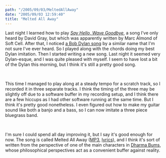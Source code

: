 ```yaml
---
path: "/2005/09/03/MeltedAllAway" 
date: "2005/09/03 12:59:40" 
title: "Melted All Away" 
---
```

<p>Last night I learned how to play <cite><a href="http://chordie.com/chord.pere/www.guitartabs.cc/fetchfile.php?fileid=7185258">Say Hello, Wave Goodbye</a></cite>, a song I've only heard by David Gray, but which was apparently written by Marc Almond of Soft Cell.  After that, I noticed <a href="http://chordie.com/chord.pere/getsome.org/guitar/olga/chordpro/d/Bob.Dylan/IfYouSeeHerSayHello.chopro">a Bob Dylan song</a> by a similar name that I'm not sure I've ever heard. So I played along with the chords doing my best Dylan imitation. Then I started writing a new song. Last night it seemed very Dylan-esque, and I was quite pleased with myself. I seem to have lost a bit of the Dylan this morning, but I think it's still a pretty good song.</p><br><p>This time I managed to play along at a steady tempo for a scratch track, so I recorded it in three separate tracks. I think the timing of the three may be slightly off due to a software buffer in my recording setup, and I think there are a few hiccups as I had other software running at the same time. But I think it's pretty good nonetheless. I even figured out how to make my guitar sound like both a banjo and a bass, so I can now imitate a three piece bluegrass band.</p><br><p>I'm sure I could spend all day improving it, but I say it's good enough for now. The song is called Melted All Away (<a href="http://music.randomchaos.com/mp3s/scott_reynen/melted_all_away.mp3">MP3</a>, <a href="http://music.randomchaos.com/lyrics/scott_reynen/melted_all_away">lyrics</a>), and I think it's sort of written from the perspective of one of the main characters in <a href="http://www.litkicks.com/Books/DharmaBums.html">Dharma Bums</a>, whose philosophical perspectives act as a convenient buffer against reality.</p>